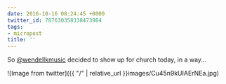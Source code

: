 ```yaml
---
date: 2016-10-16 08:24:45 +0000
twitter_id: 787630358338473984
tags:
- micropost
title: ''
---
```


So [@wendellkmusic](https://twitter.com/wendellkmusic) decided to show up for church today, in a way...

![Image from twitter]({{ "/" | relative_url  }}images/Cu45n9kUIAErNEa.jpg)
